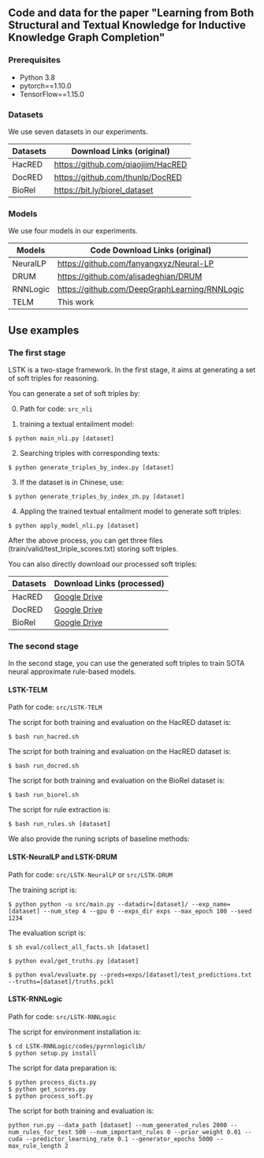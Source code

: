 ## Code and data for the paper "Learning from Both Structural and Textual Knowledge for Inductive Knowledge Graph Completion"

### Prerequisites

 * Python 3.8
 * pytorch==1.10.0
 * TensorFlow==1.15.0


### Datasets
We use seven datasets in our experiments.

| Datasets           | Download Links (original)         |
|--------------------|-----------------------------------|
| HacRED          | https://github.com/qiaojiim/HacRED   |
| DocRED          | https://github.com/thunlp/DocRED     |
| BioRel          | https://bit.ly/biorel_dataset        |

### Models
We use four models in our experiments.

| Models             | Code Download Links (original)                  |
|--------------------|-------------------------------------------------|
| NeuralLP           | https://github.com/fanyangxyz/Neural-LP         |
| DRUM               | https://github.com/alisadeghian/DRUM            |
| RNNLogic           | https://github.com/DeepGraphLearning/RNNLogic   |
| TELM               | This work                                       |

## Use examples

### The first stage
LSTK is a two-stage framework. In the first stage, it aims at generating a set of soft triples for reasoning.

You can generate a set of soft triples by:

0. Path for code: ``src_nli``

1. training a textual entailment model:
```
$ python main_nli.py [dataset]
```

2. Searching triples with corresponding texts:
```
$ python generate_triples_by_index.py [dataset]
```
3. If the dataset is in Chinese, use:
```
$ python generate_triples_by_index_zh.py [dataset]
```
4. Appling the trained textual entailment model to generate soft triples:
```
$ python apply_model_nli.py [dataset]
```

After the above process, you can get three files (train/valid/test_triple_scores.txt) storing soft triples.

You can also directly download our processed soft triples:

| Datasets           | Download Links (processed)         |
|--------------------|------------------------------------|
| HacRED             | [Google Drive](https://drive.google.com/file/d/1qpxhtaHXYqvE5mtpTG2cUEImMUI_YSrW/view?usp=sharing)    |
| DocRED             | [Google Drive](https://drive.google.com/file/d/1rR_Ryr5qydT34XtF1plRRa6c4j5VjCD5/view?usp=sharing)    |
| BioRel             | [Google Drive](https://drive.google.com/file/d/1zpL9Q4gZ96OqQTduoHoS2Q-fCgxi6Xln/view?usp=sharing)    |

### The second stage
In the second stage, you can use the generated soft triples to train SOTA neural approximate rule-based models.

#### LSTK-TELM

Path for code: ``src/LSTK-TELM``

The script for both training and evaluation on the HacRED dataset is:
```
$ bash run_hacred.sh
```

The script for both training and evaluation on the HacRED dataset is:
```
$ bash run_docred.sh
```

The script for both training and evaluation on the BioRel dataset is:
```
$ bash run_biorel.sh
```

The script for rule extraction is:
```
$ bash run_rules.sh [dataset]
```

We also provide the runing scripts of baseline methods:


#### LSTK-NeuralLP and LSTK-DRUM

Path for code: ``src/LSTK-NeuralLP`` or ``src/LSTK-DRUM``

The training script is:
```
$ python python -u src/main.py --datadir=[dataset]/ --exp_name=[dataset] --num_step 4 --gpu 0 --exps_dir exps --max_epoch 100 --seed 1234
```

The evaluation script is:
```
$ sh eval/collect_all_facts.sh [dataset]

$ python eval/get_truths.py [dataset]

$ python eval/evaluate.py --preds=exps/[dataset]/test_predictions.txt --truths=[dataset]/truths.pckl
```

#### LSTK-RNNLogic

Path for code: ``src/LSTK-RNNLogic``

The script for environment installation is:
```
$ cd LSTK-RNNLogic/codes/pyrnnlogiclib/
$ python setup.py install
```

The script for data preparation is:
```
$ python process_dicts.py
$ python get_scores.py
$ python process_soft.py
```

The script for both training and evaluation is:
```
python run.py --data_path [dataset] --num_generated_rules 2000 --num_rules_for_test 500 --num_important_rules 0 --prior_weight 0.01 --cuda --predictor_learning_rate 0.1 --generator_epochs 5000 --max_rule_length 2
```

